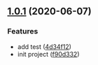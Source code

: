## [1.0.1](https://github.com/qbright/electron-task-queues/compare/f90d3324518b9aee292f66cf29c41a65161c6f5a...v1.0.1) (2020-06-07)


### Features

* add test ([4d34f12](https://github.com/qbright/electron-task-queues/commit/4d34f121242ef623c9f25acad39fc3f61dc8aee5))
* init project ([f90d332](https://github.com/qbright/electron-task-queues/commit/f90d3324518b9aee292f66cf29c41a65161c6f5a))



